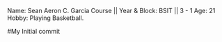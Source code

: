 Name: Sean Aeron C. Garcia
Course || Year & Block: BSIT || 3 - 1
Age: 21
Hobby: Playing Basketball.

#My Initial commit